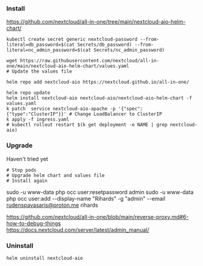 ### Install
https://github.com/nextcloud/all-in-one/tree/main/nextcloud-aio-helm-chart/

```
kubectl create secret generic nextcloud-password --from-literal=db_password=$(cat Secrets/db_password) --from-literal=nc_admin_password=$(cat Secrets/nc_admin_password)

wget https://raw.githubusercontent.com/nextcloud/all-in-one/main/nextcloud-aio-helm-chart/values.yaml
# Update the values file

helm repo add nextcloud-aio https://nextcloud.github.io/all-in-one/

helm repo update
helm install nextcloud-aio nextcloud-aio/nextcloud-aio-helm-chart -f values.yaml
k patch  service nextcloud-aio-apache -p '{"spec":{"type":"ClusterIP"}}' # Change LoadBalancer to ClusterIP
k apply -f ingress.yaml
# kubectl rollout restart $(k get deployment -o NAME | grep nextcloud-aio)
```

### Upgrade
Haven't tried yet
```
# Stop pods
# Upgrade helm chart and values file
# Install again
```

sudo -u www-data php occ user:resetpassword admin
sudo -u www-data php occ user:add --display-name "Rihards" -g "admin" --email rudenspavasaris@proton.me rihards


https://github.com/nextcloud/all-in-one/blob/main/reverse-proxy.md#6-how-to-debug-things
https://docs.nextcloud.com/server/latest/admin_manual/

### Uninstall
```
helm uninstall nextcloud-aio
```
